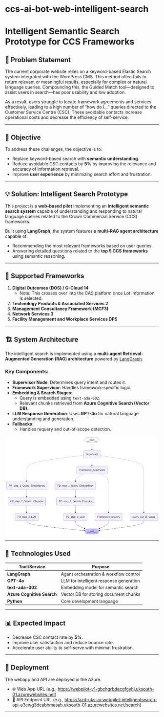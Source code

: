 # ccs-ai-bot-web-intelligent-search

# Intelligent Semantic Search Prototype for CCS Frameworks

## 🚨 Problem Statement

The current corporate website relies on a keyword-based Elastic Search system integrated with the WordPress CMS. This method often fails to return relevant or meaningful results, especially for complex or natural language queries. Compounding this, the Guided Match tool—designed to assist users in search—has poor usability and low adoption.

As a result, users struggle to locate framework agreements and services effectively, leading to a high number of “how do I…” queries directed to the Customer Service Centre (CSC). These avoidable contacts increase operational costs and decrease the efficiency of self-service.

---

## 🎯 Objective

To address these challenges, the objective is to:

- Replace keyword-based search with **semantic understanding**.
- Reduce avoidable CSC contacts by **5%** by improving the relevance and accuracy of information retrieval.
- Improve **user experience** by minimizing search effort and frustration.

---

## 💡 Solution: Intelligent Search Prototype

This project is a **web-based pilot** implementing an **intelligent semantic search system** capable of understanding and responding to natural language queries related to the Crown Commercial Service (CCS) frameworks.

Built using **LangGraph**, the system features a **multi-RAG agent architecture** capable of:

- Recommending the most relevant frameworks based on user queries.
- Answering detailed questions related to the **top 5 CCS frameworks** using semantic reasoning.

---

## 🧠 Supported Frameworks

1. **Digital Outcomes (DOS) / G-Cloud 14**
   - Note: This crosses over into the CAS platform once Lot information is selected.
2. **Technology Products & Associated Services 2**
3. **Management Consultancy Framework (MCF3)**
4. **Network Services 3**
5. **Facility Management and Workplace Services DPS**

---

## 🏗️ System Architecture

The intelligent search is implemented using a **multi-agent Retrieval-Augmented Generation (RAG) architecture** powered by [LangGraph](https://docs.langchain.com/langgraph/).

### Key Components:

- **Supervisor Node**: Determines query intent and routes it.
- **Framework Supervisor**: Handles framework-specific logic.
- **Embedding & Search Stages**:
  - Query is embedded using `text-ada-002`.
  - Relevant chunks retrieved from **Azure Cognitive Search (Vector DB)**.
- **LLM Response Generation**: Uses **GPT-4o** for natural language understanding and generation.
- **Fallbacks**:
  - Handles requery and out-of-scope detection.

![Model Architecture](./models/Multi_Agent_Model_v1.png) <!-- Update path to actual image if hosted -->

---

## 🔧 Technologies Used

| Tool/Service                | Purpose                                |
|----------------------------|----------------------------------------|
| **LangGraph**              | Agent orchestration & workflow control |
| **GPT-4o**                 | LLM for intelligent response generation|
| **text-ada-002**           | Embedding model for semantic search    |
| **Azure Cognitive Search** | Vector DB for storing document chunks  |
| **Python**                 | Core development language              |       |

---

## 📊 Expected Impact

- Decrease CSC contact rate by **5%**.
- Improve user satisfaction and reduce bounce rate.
- Accelerate user ability to self-serve with minimal frustration.

---

## 🚀 Deployment
The webapp and API are deployed in the Azure.
- 🌐 Web App URL (e.g., https://webpilot-v1-gbchgrbdecgfgyhj.uksouth-01.azurewebsites.net)
- 🔗 API Endpoint URL (e.g., https://azd-uks-ai-webpilot-intelligentsearch-api-a3ewg3deabbmasab.uksouth-01.azurewebsites.net/search)
---


